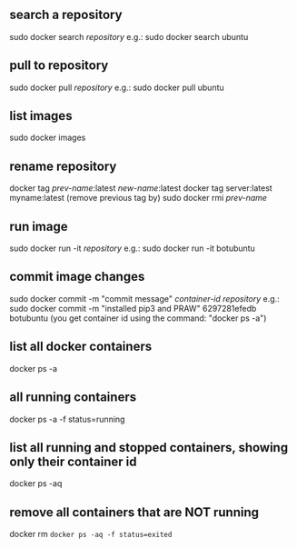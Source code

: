 ## search a repository
sudo docker search _repository_
e.g.: sudo docker search ubuntu

## pull to repository
sudo docker pull _repository_
e.g.: sudo docker pull ubuntu

## list images
sudo docker images

## rename repository
docker tag _prev-name_:latest _new-name_:latest
docker tag server:latest myname:latest
(remove previous tag by)
sudo docker rmi _prev-name_

## run image
sudo docker run -it _repository_
e.g.: sudo docker run -it botubuntu

## commit image changes
sudo docker commit -m "commit message" _container-id_ _repository_
e.g.: sudo docker commit -m "installed pip3 and PRAW" 6297281efedb botubuntu
(you get container id using the command: "docker ps -a")

## list all docker containers
docker ps -a
## all running containers
docker ps -a -f status=running
## list all running and stopped containers, showing only their container id
docker ps -aq
## remove all containers that are NOT running
docker rm `docker ps -aq -f status=exited`
